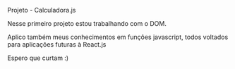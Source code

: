 Projeto - Calculadora.js

Nesse primeiro projeto estou trabalhando com o DOM.

Aplico também meus conhecimentos em funções javascript, todos voltados para aplicações futuras à React.js

Espero que curtam :)